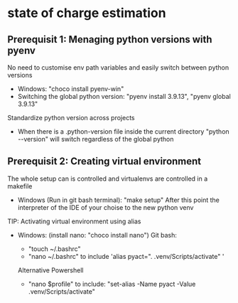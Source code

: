 # state of charge estimation

## Prerequisit 1: Menaging python versions with pyenv
No need to customise env path variables and easily switch between python versions
- Windows: "choco install pyenv-win"
- Switching the global python version: "pyenv install 3.9.13", "pyenv global 3.9.13"

Standardize python version across projects
- When there is a .python-version file inside the current directory "python --version" will switch regardless of the global python

## Prerequisit 2: Creating virtual environment
The whole setup can is controlled and virtualenvs are controlled in a makefile
- Windows (Run in git bash terminal): "make setup"
After this point the interpreter of the IDE of your choise to the new python venv

TIP: Activating virtual environment using alias
- Windows: (install nano: "choco install nano")
    Git bash:
    - "touch ~/.bashrc"
    - "nano ~/.bashrc" to include 'alias pyact=". .venv/Scripts/activate" '

    Alternative Powershell 
    - "nano $profile" to include: "set-alias -Name pyact -Value .venv/Scripts/activate"